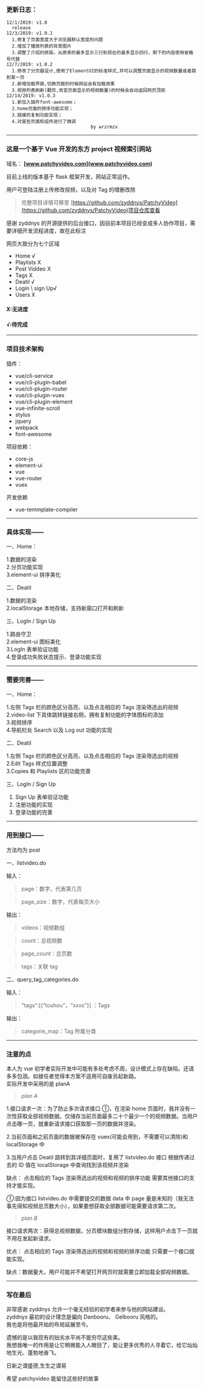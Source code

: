 

###  更新日志：

    12/1/2019: v1.0 
      release
    12/3/2019: v1.0.1 
      1.修复了页面宽度大于浏览器默认宽度的问题 
      2.增加了播放列表的背景图片 
      3.调整了介绍的排版，从原来的最多显示三行到现在的最多显示四行，剩下的内容使用省略号代替
    12/7/2019: v1.0.2
      1.修改了分页器设计,使用了ElementUI的标准样式,并可以调整页面显示的视频数量或者跳到某一页
      2.新增加载界面,切换页面的时候网站会有加载效果
      3.视频列表刷新(翻页,改变页面显示的视频数量)的时候会自动返回网页顶部
    12/14/2019: v1.0.3
      1.新加入插件font-awesome；
      2.home页面的排序功能实现；
      3.链接的复制功能实现；
      4.对某些页面和组件进行了微调
                                   by wrzrmzx
---

### 这是一个基于 Vue 开发的东方 project 视频索引网站

域名： **[www.patchyvideo.com](www.patchyvideo.com)**

目前上线的版本基于 flask 框架开发，网站正常运作。

用户可登陆注册上传修改视频，以及对 Tag 的增删改除

> 完整项目详情可移至 [https://github.com/zyddnys/PatchyVideo](https://github.com/zyddnys/PatchyVideo)项目仓库查看
>
> >

感谢 zyddnys 的开源提供的后台接口，因目前本项目已经变成多人协作项目，需要详细开发流程进度，故在此标注

网页大致分为七个区域

- Home √
- Playlists X
- Post Viddeo X
- Tags X
- Deatil √
- Login \ sign Up√
- Users X

#### X:无进度

#### √:待完成

---

### 项目技术架构

插件：

- vue/cli-service
- vue/cli-plugin-babel
- vue/cli-plugin-router
- vue/cli-plugin-vuex
- vue/cli-plugin-element
- vue-infinite-scroll
- stylus
- jquery
- webpack
- font-awesome

项目依赖：

- core-js
- element-ui
- vue
- vue-router
- vuex

开发依赖

- vue-temmplate-compiler

---

### 具体实现——

一、Home：

1.数据的渲染  
2.分页功能实现  
3.element-ui 排序美化

二、Deatil

1.数据的渲染  
2.localStorage 本地存储，支持新窗口打开和刷新

三、LogIn / Sign Up

1.路由守卫  
2.element-ui 图标美化  
3.LogIn 表单验证功能  
4.登录成功失败状态提示、登录功能实现

---

### 需要完善——

一、Home：

1.左侧 Tags 栏的颜色区分高亮、以及点击相应的 Tags 渲染筛选出的视频  
2.video-list 下具体跳转链接右侧，拥有复制功能的字体图标的添加  
3.视频排序  
4.导航栏处 Search 以及 Log out 功能的实现

二、Deatil

1.左侧 Tags 栏的颜色区分高亮、以及点击相应的 Tags 渲染筛选出的视频  
2.Edit Tags 样式位置调整  
3.Copies 和 Playlists 区的功能完善

三、LogIn / Sign Up

1. Sign Up 表单验证功能
2. 注册功能的实现
3. 登录功能的完善

---

### 用到接口——

方法均为 post

一、listvideo.do

输入：

> page：数字，代表第几页

> page_size：数字，代表每页大小

输出：

> videos：视频数组

> count：总视频数

> page_count：总页数

> tags：关联 tag

二、query_tag_categories.do

输入：

> "tags":[{“touhou”，“xxxx”}] ：Tags

输出：

> categorie_map：Tag 所属分类

---

### 注意的点

本人为 vue 初学者实际开发中可能有多处考虑不周，设计模式上存在缺陷。还请多多包涵。如接任者觉得本方案不适用可自废另起新路。  
实际开发中采用的是 planA

> _plan A_

1.接口请求一次：为了防止多次请求接口 ①，在渲染 home 页面时，我并没有一次性获取全部视频数据。仅储存当前页面最多二十个最少一个的视频数据。当用户点击哪一页，就重新请求接口获取那一页的数据并渲染。

2.当前页面和之前页面的数据被保存在 vuex(可能会用到，不需要可以清除)和 localStorage 中

3.当用户点击 Deatil 跳转到其详细页面时，复用了 listvideo.do 接口
根据传递过去的 ID 值在 localStorage 中查询找到该视频并渲染

缺点： 点击相应的 Tags 渲染筛选出的视频和视频的排序功能 需要其他接口的支持才能实现。

_①_:因为接口 listvideo.do 中需要提交的数据 data 中 page 量是未知的（我无法事先得知视频总页数大小），如果要想获取全部数据可能需要请求第二次。

> _plan B_

接口请求两次：获得总视频数据，分页模块数组分割存储，这样用户点击下一页就不用在发起新请求。

优点： 点击相应的 Tags 渲染筛选出的视频和视频的排序功能 只需要一个接口就能实现。

缺点：数据量大，用户可能并不希望打开网页时就需要立即加载全部视频数据。

---

### 写在最后


非常感谢 zyddnys 允许一个毫无经验的初学者来参与他的网站建设。  
zyddnys 最初的设计理念是偏向 Danbooru、 Gelbooru 风格的。  
我也是将他最开始的布局延展至今。

遗憾的是以我现有的拙劣水平尚不能穷尽这些美。  
我想我唯一的作用是让它稍微能入人眼目了，能让更多优秀的人寻着它，给它灿灿地生光、蓬勃地奋飞。

日新之谓盛德,生生之谓易

希望 patchyvideo 能留住这些好的故事
